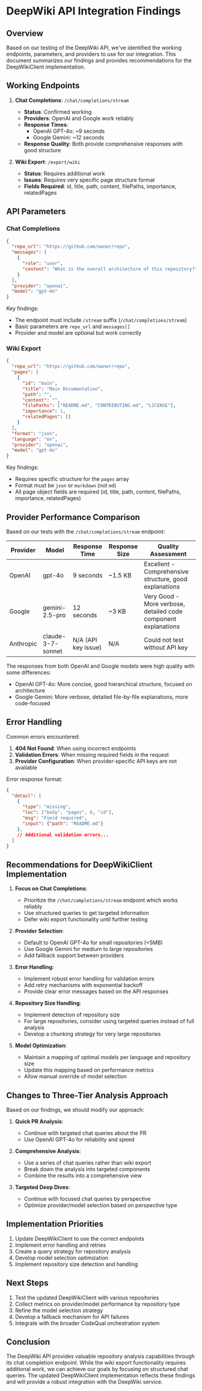 # DeepWiki API Integration Findings

## Overview

Based on our testing of the DeepWiki API, we've identified the working endpoints, parameters, and providers to use for our integration. This document summarizes our findings and provides recommendations for the DeepWikiClient implementation.

## Working Endpoints

1. **Chat Completions**: `/chat/completions/stream`
   - **Status**: Confirmed working
   - **Providers**: OpenAI and Google work reliably
   - **Response Times**:
     - OpenAI GPT-4o: ~9 seconds
     - Google Gemini: ~12 seconds
   - **Response Quality**: Both provide comprehensive responses with good structure

2. **Wiki Export**: `/export/wiki`
   - **Status**: Requires additional work
   - **Issues**: Requires very specific page structure format
   - **Fields Required**: id, title, path, content, filePaths, importance, relatedPages

## API Parameters

### Chat Completions

```json
{
  "repo_url": "https://github.com/owner/repo",
  "messages": [
    {
      "role": "user",
      "content": "What is the overall architecture of this repository?"
    }
  ],
  "provider": "openai",
  "model": "gpt-4o"
}
```

Key findings:
- The endpoint must include `/stream` suffix (`/chat/completions/stream`)
- Basic parameters are `repo_url` and `messages[]`
- Provider and model are optional but work correctly

### Wiki Export

```json
{
  "repo_url": "https://github.com/owner/repo",
  "pages": [
    {
      "id": "main",
      "title": "Main Documentation",
      "path": "",
      "content": "",
      "filePaths": ["README.md", "CONTRIBUTING.md", "LICENSE"],
      "importance": 1,
      "relatedPages": []
    }
  ],
  "format": "json",
  "language": "en",
  "provider": "openai",
  "model": "gpt-4o"
}
```

Key findings:
- Requires specific structure for the `pages` array
- Format must be `json` or `markdown` (not `md`)
- All page object fields are required (id, title, path, content, filePaths, importance, relatedPages)

## Provider Performance Comparison

Based on our tests with the `/chat/completions/stream` endpoint:

| Provider | Model | Response Time | Response Size | Quality Assessment |
|----------|-------|---------------|---------------|-------------------|
| OpenAI   | gpt-4o | 9 seconds     | ~1.5 KB       | Excellent - Comprehensive structure, good explanations |
| Google   | gemini-2.5-pro | 12 seconds    | ~3 KB        | Very Good - More verbose, detailed code component explanations |
| Anthropic | claude-3-7-sonnet | N/A (API key issue) | N/A | Could not test without API key |

The responses from both OpenAI and Google models were high quality with some differences:
- OpenAI GPT-4o: More concise, good hierarchical structure, focused on architecture
- Google Gemini: More verbose, detailed file-by-file explanations, more code-focused

## Error Handling

Common errors encountered:
1. **404 Not Found**: When using incorrect endpoints 
2. **Validation Errors**: When missing required fields in the request
3. **Provider Configuration**: When provider-specific API keys are not available

Error response format:
```json
{
  "detail": [
    {
      "type": "missing",
      "loc": ["body", "pages", 0, "id"],
      "msg": "Field required", 
      "input": {"path": "README.md"}
    },
    // Additional validation errors...
  ]
}
```

## Recommendations for DeepWikiClient Implementation

1. **Focus on Chat Completions**: 
   - Prioritize the `/chat/completions/stream` endpoint which works reliably
   - Use structured queries to get targeted information
   - Defer wiki export functionality until further testing

2. **Provider Selection**:
   - Default to OpenAI GPT-4o for small repositories (<5MB)
   - Use Google Gemini for medium to large repositories
   - Add fallback support between providers

3. **Error Handling**:
   - Implement robust error handling for validation errors
   - Add retry mechanisms with exponential backoff
   - Provide clear error messages based on the API responses

4. **Repository Size Handling**:
   - Implement detection of repository size
   - For large repositories, consider using targeted queries instead of full analysis
   - Develop a chunking strategy for very large repositories

5. **Model Optimization**:
   - Maintain a mapping of optimal models per language and repository size
   - Update this mapping based on performance metrics
   - Allow manual override of model selection

## Changes to Three-Tier Analysis Approach

Based on our findings, we should modify our approach:

1. **Quick PR Analysis**:
   - Continue with targeted chat queries about the PR
   - Use OpenAI GPT-4o for reliability and speed

2. **Comprehensive Analysis**:
   - Use a series of chat queries rather than wiki export
   - Break down the analysis into targeted components
   - Combine the results into a comprehensive view

3. **Targeted Deep Dives**:
   - Continue with focused chat queries by perspective
   - Optimize provider/model selection based on perspective type

## Implementation Priorities

1. Update DeepWikiClient to use the correct endpoints
2. Implement error handling and retries
3. Create a query strategy for repository analysis
4. Develop model selection optimization
5. Implement repository size detection and handling

## Next Steps

1. Test the updated DeepWikiClient with various repositories
2. Collect metrics on provider/model performance by repository type
3. Refine the model selection strategy
4. Develop a fallback mechanism for API failures
5. Integrate with the broader CodeQual orchestration system

## Conclusion

The DeepWiki API provides valuable repository analysis capabilities through its chat completion endpoint. While the wiki export functionality requires additional work, we can achieve our goals by focusing on structured chat queries. The updated DeepWikiClient implementation reflects these findings and will provide a robust integration with the DeepWiki service.

